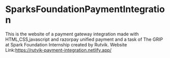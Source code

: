 # SparksFoundationPaymentIntegration
This is the website of a payment gateway integration made with HTML,CSS,javascript and razorpay unified payment and a task of The GRIP at Spark Foundation Internship created by Rutvik.  Website Link:https://rutvik-payment-integration.netlify.app/
